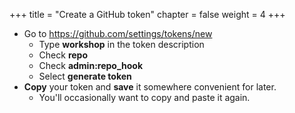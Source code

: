 +++
title = "Create a GitHub token"
chapter = false
weight = 4
+++

- Go to https://github.com/settings/tokens/new
  - Type **workshop** in the token description
  - Check **repo**
  - Check **admin:repo_hook**
  - Select **generate token**
- **Copy** your token and **save** it somewhere convenient for later.
  - You'll occasionally want to copy and paste it again.
